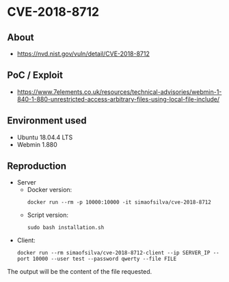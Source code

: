 # CVE-2018-8712

## About
* <https://nvd.nist.gov/vuln/detail/CVE-2018-8712>


## PoC / Exploit

* <https://www.7elements.co.uk/resources/technical-advisories/webmin-1-840-1-880-unrestricted-access-arbitrary-files-using-local-file-include/> 


## Environment used

* Ubuntu 18.04.4 LTS
* Webmin 1.880


## Reproduction
* Server
    - Docker version:
        ```shell script 
        docker run --rm -p 10000:10000 -it simaofsilva/cve-2018-8712
        ```
    - Script version:
        ```shell script
        sudo bash installation.sh
        ```           
            
- Client:
    ```shell script
    docker run --rm simaofsilva/cve-2018-8712-client --ip SERVER_IP --port 10000 --user test --password qwerty --file FILE
    ```

The output will be the content of the file requested.